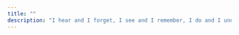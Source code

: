 ```yaml
---
title: ""
description: "I hear and I forget, I see and I remember, I do and I understand."
---
```


